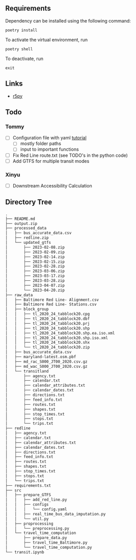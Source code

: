## Requirements
Dependency can be installed using the following command:
```
poetry install
```

To activate the virtual environment, run
```
poetry shell
```

To deactivate, run
```
exit
```

## Links
- [r5py](https://r5py.readthedocs.io/en/stable/)

## Todo
### Tommy
- [ ] Configuration file with yaml [tutorial](https://betterdatascience.com/python-yaml-configuration-files/)
     - [ ] mostly folder paths
     - [ ] input to important functions
- [ ] Fix Red Line route.txt (see TODO's in the python code)
- [ ] Add GTFS for multiple transit modes

### Xinyu 
- [ ] Downstream Accessibility Calculation



## Directory Tree
```md
.
├── README.md
├── output.zip
├── processed_data
│   ├── bus_accurate_data.csv
│   ├── redline.zip
│   └── updated_gtfs
│       ├── 2023-02-08.zip
│       ├── 2023-02-09.zip
│       ├── 2023-02-14.zip
│       ├── 2023-02-15.zip
│       ├── 2023-02-28.zip
│       ├── 2023-03-06.zip
│       ├── 2023-03-17.zip
│       ├── 2023-03-28.zip
│       ├── 2023-04-07.zip
│       └── 2023-04-20.zip
├── raw_data
│   ├── Baltimore Red Line- Alignment.csv
│   ├── Baltimore Red Line- Stations.csv
│   ├── block_group
│   │   ├── tl_2020_24_tabblock20.cpg
│   │   ├── tl_2020_24_tabblock20.dbf
│   │   ├── tl_2020_24_tabblock20.prj
│   │   ├── tl_2020_24_tabblock20.shp
│   │   ├── tl_2020_24_tabblock20.shp.ea.iso.xml
│   │   ├── tl_2020_24_tabblock20.shp.iso.xml
│   │   ├── tl_2020_24_tabblock20.shx
│   │   └── tl_2020_24_tabblock20.zip
│   ├── bus_accurate_data.csv
│   ├── maryland-latest.osm.pbf
│   ├── md_rac_S000_JT00_2020.csv.gz
│   ├── md_wac_S000_JT00_2020.csv.gz
│   └── transitland
│       ├── agency.txt
│       ├── calendar.txt
│       ├── calendar_attributes.txt
│       ├── calendar_dates.txt
│       ├── directions.txt
│       ├── feed_info.txt
│       ├── routes.txt
│       ├── shapes.txt
│       ├── stop_times.txt
│       ├── stops.txt
│       └── trips.txt
├── redline
│   ├── agency.txt
│   ├── calendar.txt
│   ├── calendar_attributes.txt
│   ├── calendar_dates.txt
│   ├── directions.txt
│   ├── feed_info.txt
│   ├── routes.txt
│   ├── shapes.txt
│   ├── stop_times.txt
│   ├── stops.txt
│   └── trips.txt
├── requirements.txt
├── src
│   ├── prepare_GTFS
│   │   ├── add_red_line.py
│   │   ├── configs
│   │   │   └── config.yaml
│   │   ├── real_time_bus_data_imputation.py
│   │   └── util.py
│   ├── proprocessing
│   │   └── preprocessing.py
│   └── travel_time_computation
│       ├── prepare_data.py
│       ├── travel_time_Baltimore.py
│       └── travel_time_computation.py
└── transit.ipynb
```
